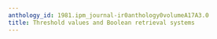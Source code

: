 ```yaml
---
anthology_id: 1981.ipm_journal-ir0anthology0volumeA17A3.0
title: Threshold values and Boolean retrieval systems
---
```

